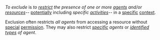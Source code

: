 *To exclude* is *to [restrict](https://github.com/gcassel/Modular-Organization-Terminology/blob/master/terms/restriction.md) the presence of one or more [agents](https://github.com/gcassel/Modular-Organization-Terminology/blob/master/terms/agent.md) and/or [resources](https://github.com/gcassel/Modular-Organization-Terminology/blob/master/terms/resource.md)*-- [potentially](https://github.com/gcassel/Modular-Organization-Terminology/blob/master/terms/potential.md) including *specific [activities](https://github.com/gcassel/Modular-Organization-Terminology/blob/master/terms/activity.md)*-- in a [specific](https://github.com/gcassel/Modular-Organization-Terminology/blob/master/terms/specific.md) [context](https://github.com/gcassel/Modular-Organization-Terminology/blob/master/terms/context.md).

Exclusion often restricts *all agents* from accessing a resource without [special](https://github.com/gcassel/Modular-Organization-Terminology/blob/master/terms/specialize.md) [permission](https://github.com/gcassel/Modular-Organization-Terminology/blob/master/terms/permission.md).  They may also restrict *[specific](https://github.com/gcassel/Modular-Organization-Terminology/blob/master/terms/specific.md) agents* or *[identified](https://github.com/gcassel/Modular-Organization-Terminology/blob/master/terms/identify.md) [types](https://github.com/gcassel/Modular-Organization-Terminology/blob/master/terms/type.md) of agent*.

